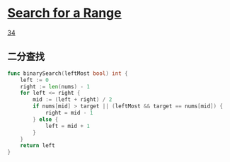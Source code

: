 # [Search for a Range](https://leetcode.com/explore/interview/card/top-interview-questions-medium/110/sorting-and-searching/802/)
[34](https://leetcode.com/problems/find-first-and-last-position-of-element-in-sorted-array/description/)

## 二分查找
```go
func binarySearch(leftMost bool) int {
    left := 0
    right := len(nums) - 1
    for left <= right {
        mid := (left + right) / 2
        if nums[mid] > target || (leftMost && target == nums[mid]) {
            right = mid - 1
        } else {
            left = mid + 1
        }
    }
    return left
}
```